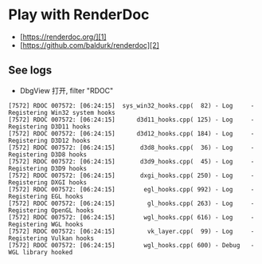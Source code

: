 # Play with RenderDoc

 * [https://renderdoc.org/][1]
 * [https://github.com/baldurk/renderdoc][2]


## See logs

 * DbgView 打开, filter "RDOC"

```
[7572] RDOC 007572: [06:24:15]  sys_win32_hooks.cpp(  82) - Log     - Registering Win32 system hooks
[7572] RDOC 007572: [06:24:15]      d3d11_hooks.cpp( 125) - Log     - Registering D3D11 hooks
[7572] RDOC 007572: [06:24:15]      d3d12_hooks.cpp( 184) - Log     - Registering D3D12 hooks
[7572] RDOC 007572: [06:24:15]       d3d8_hooks.cpp(  36) - Log     - Registering D3D8 hooks
[7572] RDOC 007572: [06:24:15]       d3d9_hooks.cpp(  45) - Log     - Registering D3D9 hooks
[7572] RDOC 007572: [06:24:15]       dxgi_hooks.cpp( 250) - Log     - Registering DXGI hooks
[7572] RDOC 007572: [06:24:15]        egl_hooks.cpp( 992) - Log     - Registering EGL hooks
[7572] RDOC 007572: [06:24:15]         gl_hooks.cpp( 263) - Log     - Registering OpenGL hooks
[7572] RDOC 007572: [06:24:15]        wgl_hooks.cpp( 616) - Log     - Registering WGL hooks
[7572] RDOC 007572: [06:24:15]         vk_layer.cpp(  99) - Log     - Registering Vulkan hooks
[7572] RDOC 007572: [06:24:15]        wgl_hooks.cpp( 600) - Debug   - WGL library hooked
```


[1]:https://renderdoc.org/
[2]:https://github.com/baldurk/renderdoc
